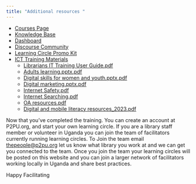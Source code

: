 ```yaml
---
title: "Additional resources "
---
```

- [Courses Page](https://p2pu.org/courses)
- [Knowledge Base](https://handbook.p2pu.org/)
- <a href="https://learningcircles.p2pu.org/en/" target="_blank">Dashboard</a>
- [Discourse Community](https://community.p2pu.org/)
- [Learning Circle Promo Kit](https://docs.google.com/presentation/d/1_-Xl0TcniaRjYuK7E8JFMekrMDM3_TLfBHAj6x61AMY/edit#slide=id.p)
- [ICT  Training Materials](https://drive.google.com/drive/folders/1ok6yaAbrTa2IIyNrL9vBEB7fBkFxZc2o?usp=drive_link)
   - [Librarians IT Training User Guide.pdf](https://drive.google.com/file/d/1E_Dfnvn8Mh7yJ02XqEHLGIgpBmRHysCn/view?usp=drive_link)
   - [Adults learning.pptx.pdf](https://drive.google.com/file/d/1vMSZXB4IVhaDC_0vYv603ri03Q9HRF-z/view?usp=drive_link)
   - [Digital skills for women and youth.pptx.pdf](https://drive.google.com/file/d/158Tl9C7jUT98hKYUrOrAxctsDweKON2r/view?usp=drive_link)
   - [Digital marketing.pptx.pdf](https://drive.google.com/file/d/1VvlxgaMKFqLMjFXfePMqYYfgCGWEGMYa/view?usp=drive_link)
   - [Internet Safety.pdf](https://drive.google.com/file/d/1i1WlYYCosCObNBL-TlAoiMTgojD688VR/view?usp=drive_link)
   - [Internet Searching.pdf](https://drive.google.com/file/d/1jAsbrawZ1_EhBJ79bubge3Zs0ajINpZz/view?usp=drive_link)
   - [OA resources.pdf](https://drive.google.com/file/d/12Ox70CIaTzJ-2qaYj1at6gWZNEXDMfTo/view?usp=drive_link)
   - [Digital and mobile literacy resources_2023.pdf](https://drive.google.com/file/d/1c_F6Dem8Rr8WPlEgWAQ_jxWgb8yTax2E/view?usp=drive_link)

Now that you’ve completed the training. You can create an account at P2PU.org, and start your own learning circle.  If you are a library staff member or volunteer in Uganda you can join the team of facilitators currently running learning circles.  To Join the team email [thepeople@p2pu.org](mailto:thepeople@p2pu.org)  let us know what library you work at and we can get you connected to the team. Once you join the team your learning circles will be posted on this website and you can join a larger network of facilitators working locally in Uganda and share best practices.

Happy Facilitating
